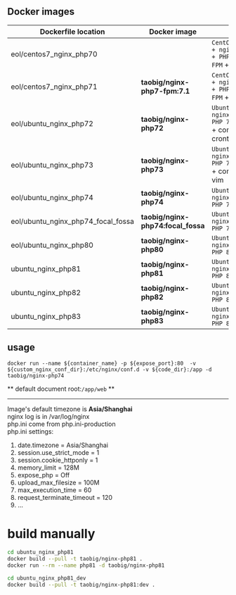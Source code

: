 # 

## Docker images  
| Dockerfile location                | Docker image                       | Desc                                                                      |
|------------------------------------|------------------------------------|---------------------------------------------------------------------------|
| eol/centos7_nginx_php70            |                                    | `CentOS:7.4.1708 + nginx:1.14.2 + PHP 7.0.33-FPM` + composer              |
| eol/centos7_nginx_php71            | **taobig/nginx-php7-fpm:7.1**      | `CentOS:7.5.1804 + nginx:1.16.1 + PHP 7.1.33-FPM` + composer              |
| eol/ubuntu_nginx_php72             | **taobig/nginx-php72**             | `Ubuntu:18.04 + nginx:1.16.1 + PHP 7.2.21-FPM` + composer + crontab + vim |
| eol/ubuntu_nginx_php73             | **taobig/nginx-php73**             | `Ubuntu:18.04 + nginx:1.16.1 + PHP 7.3.28-FPM` + composer + vim           |
| eol/ubuntu_nginx_php74             | **taobig/nginx-php74**             | `Ubuntu:18.04 + nginx:1.16.1 + PHP 7.4.33-FPM`                            |
| eol/ubuntu_nginx_php74_focal_fossa | **taobig/nginx-php74:focal_fossa** | `Ubuntu:20.04 + nginx:1.18.0 + PHP 7.4.33-FPM`                            |
| eol/ubuntu_nginx_php80             | **taobig/nginx-php80**             | `Ubuntu:20.04 + nginx:1.20.2 + PHP 8.0.30-FPM`                            |
| ubuntu_nginx_php81                 | **taobig/nginx-php81**             | `Ubuntu:20.04 + nginx:1.22 + PHP 8.1-FPM`                                 |
| ubuntu_nginx_php82                 | **taobig/nginx-php82**             | `Ubuntu:20.04 + nginx:1.24 + PHP 8.2-FPM`                                 |
| ubuntu_nginx_php83                 | **taobig/nginx-php83**             | `Ubuntu:20.04 + nginx:1.24 + PHP 8.3-FPM`                                 |

## usage
```shell
docker run --name ${container_name} -p ${expose_port}:80  -v ${custom_nginx_conf_dir}:/etc/nginx/conf.d -v ${code_dir}:/app -d taobig/nginx-php74
``` 
** default document root:`/app/web` **

---
Image's default timezone is **Asia/Shanghai**    
nginx log is in /var/log/nginx  
php.ini come from  php.ini-production  
php.ini settings:
1. date.timezone = Asia/Shanghai
2. session.use_strict_mode = 1
3. session.cookie_httponly = 1
4. memory_limit = 128M
5. expose_php = Off
6. upload_max_filesize = 100M
7. max_execution_time = 60
8. request_terminate_timeout = 120
9. ...


# build manually
```bash
cd ubuntu_nginx_php81
docker build --pull -t taobig/nginx-php81 .
docker run --rm --name php81 -d taobig/nginx-php81

cd ubuntu_nginx_php81_dev
docker build --pull -t taobig/nginx-php81:dev .
```

